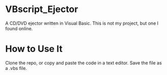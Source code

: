 # VBscript_Ejector
A CD/DVD ejector written in Visual Basic. This is not my project, but one I found online.
# How to Use It
Clone the repo, or copy and paste the code in a text editor. Save the file as a .vbs file.
